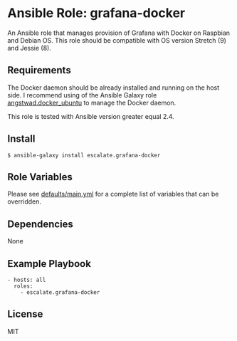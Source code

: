 # Ansible Role: grafana-docker

An Ansible role that manages provision of Grafana with Docker on Raspbian and Debian OS.
This role should be compatible with OS version Stretch (9) and Jessie (8).

## Requirements

The Docker daemon should be already installed and running on the host side.
I recommend using of the Ansible Galaxy role [angstwad.docker_ubuntu](https://github.com/angstwad/docker.ubuntu) to manage the Docker daemon.

This role is tested with Ansible version greater equal 2.4.

## Install

```
$ ansible-galaxy install escalate.grafana-docker
```

## Role Variables

Please see [defaults/main.yml](https://github.com/escalate/ansible-grafana-docker/blob/master/defaults/main.yml) for a complete list of variables that can be overridden.

## Dependencies

None

## Example Playbook

```
- hosts: all
  roles:
    - escalate.grafana-docker
```

## License

MIT
